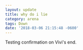 ```yaml
---
layout: update
title: why do i lie
category: arena
tags: Down
date: '2018-03-06 21:15:48 -0600'
---
```


Testing confirmation on Vivi's end.
